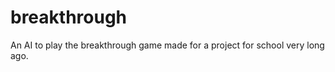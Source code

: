 breakthrough
============

An AI to play the breakthrough game made for a project for school very long ago.
